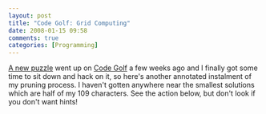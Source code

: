```yaml
---
layout: post
title: "Code Golf: Grid Computing"
date: 2008-01-15 09:58
comments: true
categories: [Programming]
---
```

[A new puzzle](http://codegolf.com/grid-computing) went up on [Code Golf](http://codegolf.com) a few weeks ago and I finally got some time to sit down and hack on it, so here's another annotated instalment of my pruning process.  I haven't gotten anywhere near the smallest solutions which are half of my 109 characters.  See the action below, but don't look if you don't want hints!
